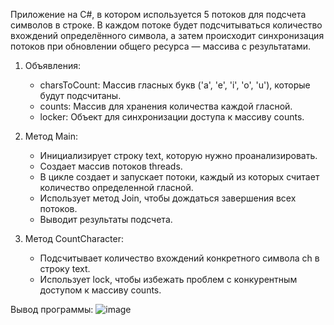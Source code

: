 Приложение на C#, в котором используется 5 потоков для подсчета символов в строке. В каждом потоке будет подсчитываться количество вхождений определённого символа, а затем происходит синхронизация потоков при обновлении общего ресурса — массива с результатами.

1. Объявления:
   - charsToCount: Массив гласных букв ('a', 'e', 'i', 'o', 'u'), которые будут подсчитаны.
   - counts: Массив для хранения количества каждой гласной.
   - locker: Объект для синхронизации доступа к массиву counts.

2. Метод Main:
   - Инициализирует строку text, которую нужно проанализировать.
   - Создает массив потоков threads.
   - В цикле создает и запускает потоки, каждый из которых считает количество определенной гласной.
   - Использует метод Join, чтобы дождаться завершения всех потоков.
   - Выводит результаты подсчета.

3. Метод CountCharacter:
   - Подсчитывает количество вхождений конкретного символа ch в строку text.
   - Использует lock, чтобы избежать проблем с конкурентным доступом к массиву counts.

Вывод программы:
![image](https://github.com/user-attachments/assets/e5354cc7-a967-4e95-9fd1-f22a04d55ff4)
